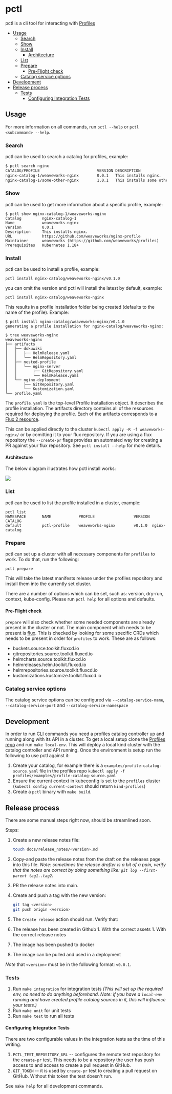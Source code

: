 # pctl
pctl is a cli tool for interacting with [Profiles](https://github.com/weaveworks/profiles)

<!--
To update the TOC, install https://github.com/kubernetes-sigs/mdtoc
and run: mdtoc -inplace README.md
-->

 <!-- toc -->
- [Usage](#usage)
  - [Search](#search)
  - [Show](#show)
  - [Install](#install)
    - [Architecture](#architecture)
  - [List](#list)
  - [Prepare](#prepare)
    - [Pre-Flight check](#pre-flight-check)
  - [Catalog service options](#catalog-service-options)
- [Development](#development)
- [Release process](#release-process)
  - [Tests](#tests)
    - [Configuring Integration Tests](#configuring-integration-tests)
<!-- /toc -->

## Usage

For more information on all commands, run `pctl --help` or `pctl <subcommand> --help`.

### Search
pctl can be used to search a catalog for profiles, example:
```sh
$ pctl search nginx
CATALOG/PROFILE                         VERSION DESCRIPTION
nginx-catalog-1/weaveworks-nginx        0.0.1   This installs nginx.
nginx-catalog-1/some-other-nginx        1.0.1   This installs some other nginx.
```

### Show

pctl can be used to get more information about a specific profile, example:

```
$ pctl show nginx-catalog-1/weaveworks-nginx
Catalog         nginx-catalog-1
Name            weaveworks-nginx
Version         0.0.1
Description     This installs nginx.
URL             https://github.com/weaveworks/nginx-profile
Maintainer      weaveworks (https://github.com/weaveworks/profiles)
Prerequisites   Kubernetes 1.18+
```

### Install

pctl can be used to install a profile, example:

```
pctl install nginx-catalog/weaveworks-nginx/v0.1.0
```

you can omit the version and pctl will install the latest by default, example:
```
pctl install nginx-catalog/weaveworks-nginx
```


This results in a profile installation folder being created (defaults to the name of the profile). Example:

```
$ pctl install nginx-catalog/weaveworks-nginx/v0.1.0
generating a profile installation for nginx-catalog/weaveworks-nginx:

$ tree weaveworks-nginx
weaveworks-nginx
├── artifacts
│   ├── dokuwiki
│   │   ├── HelmRelease.yaml
│   │   └── HelmRepository.yaml
│   ├── nested-profile
│   │   └── nginx-server
│   │       ├── GitRepository.yaml
│   │       └── HelmRelease.yaml
│   └── nginx-deployment
│       ├── GitRepository.yaml
│       └── Kustomization.yaml
└── profile.yaml

```

The `profile.yaml` is the top-level Profile installation object. It describes the profile installation. The artifacts
directory contains all of the resources required for deploying the profile. Each of the artifacts corresponds to a
[Flux 2 resource](https://fluxcd.io/docs/components/).


This can be applied directly to the cluster `kubectl apply -R -f weaveworks-nginx/` or by comitting it to your
flux repository. If you are using a flux repository the `--create-pr` flags provides an automated way for creating a PR
against your flux repository. See `pctl install --help` for more details.

#### Architecture
The below diagram illustrates how pctl install works:

<!--
To update this diagram go to https://miro.com/app/board/o9J_lI2seIg=/
edit, export, save as image (size small) and commit. Easy.
-->
![](/docs/assets/pctl_install.png)



### List
pctl can be used to list the profile installed in a cluster, example:
```
pctl list
NAMESPACE       NAME            PROFILE                 VERSION CATALOG
default         pctl-profile    weaveworks-nginx        v0.1.0  nginx-catalog
```


### Prepare

pctl can set up a cluster with all necessary components for `profiles` to work.
To do that, run the following:

```
pctl prepare
```

This will take the latest manifests release under the profiles repository and install
them into the currently set cluster.

There are a number of options which can be set, such as: version, dry-run, context, kube-config.
Please run `pctl help` for all options and defaults.

#### Pre-Flight check

`prepare` will also check whether some needed components are already present in the cluster or not.
The main component which needs to be present is [flux](https://github.com/fluxcd/flux2). This is
checked by looking for some specific CRDs which needs to be present in order for `profiles` to work.
These are as follows:

- buckets.source.toolkit.fluxcd.io
- gitrepositories.source.toolkit.fluxcd.io
- helmcharts.source.toolkit.fluxcd.io
- helmreleases.helm.toolkit.fluxcd.io
- helmrepositories.source.toolkit.fluxcd.io
- kustomizations.kustomize.toolkit.fluxcd.io

### Catalog service options

The catalog service options can be configured via `--catalog-service-name`, `--catalog-service-port` and `--catalog-service-namespace`

## Development

In order to run CLI commands you need a profiles catalog controller up and running along with its API in a cluster.
To get a local setup clone the [Profiles repo](https://github.com/weaveworks/profiles) and run `make local-env`.
This will deploy a local kind cluster with the catalog controller and API running. Once the environment is setup
run the following to use pctl against it:

1. Create your catalog, for example there is a `examples/profile-catalog-source.yaml` file in the profiles repo
`kubectl apply -f profiles/examples/profile-catalog-source.yaml`
1. Ensure the current context in kubeconfig is set to the `profiles` cluster (`kubectl config current-context` should return `kind-profiles`)
1. Create a `pctl` binary with `make build`.

## Release process
There are some manual steps right now, should be streamlined soon.

Steps:

1. Create a new release notes file:
   ```sh
   touch docs/release_notes/<version>.md
   ```

1. Copy-and paste the release notes from the draft on the releases page into this file.
   _Note: sometimes the release drafter is a bit of a pain, verify that the notes are
   correct by doing something like: `git log --first-parent tag1..tag2`._

1. PR the release notes into main.

1. Create and push a tag with the new version:
   ```sh
   git tag <version>
   git push origin <version>
   ```

1. The `Create release` action should run. Verify that:
  1. The release has been created in Github
    1. With the correct assets
    1. With the correct release notes
  1. The image has been pushed to docker
  1. The image can be pulled and used in a deployment

_Note_ that `<version>` must be in the following format: `v0.0.1`. 

### Tests

1. Run `make integration` for integration tests _(This will set up the required env, no need to do anything beforehand.
   Note: if you have a `local-env` running and have created profile catalog sources in it, this will influence your tests.)_
1. Run `make unit` for unit tests
1. Run `make test` to run all tests

#### Configuring Integration Tests

There are two configurable values in the integration tests as the time of this writing.

1. `PCTL_TEST_REPOSITORY_URL` -- configures the remote test repository for the `create-pr` test. This needs to be a
repository the user has push access to and access to create a pull request in GitHub.
1. `GIT_TOKEN` -- it is used by `create-pr` test to creating a pull request on GitHub. Without this token the test
doesn't run.

See `make help` for all development commands.
